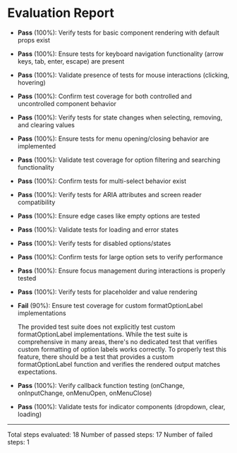 # Evaluation Report

- **Pass** (100%): Verify tests for basic component rendering with default props exist
  
- **Pass** (100%): Ensure tests for keyboard navigation functionality (arrow keys, tab, enter, escape) are present
  
- **Pass** (100%): Validate presence of tests for mouse interactions (clicking, hovering)
  
- **Pass** (100%): Confirm test coverage for both controlled and uncontrolled component behavior
  
- **Pass** (100%): Verify tests for state changes when selecting, removing, and clearing values
  
- **Pass** (100%): Ensure tests for menu opening/closing behavior are implemented
  
- **Pass** (100%): Validate test coverage for option filtering and searching functionality
  
- **Pass** (100%): Confirm tests for multi-select behavior exist
  
- **Pass** (100%): Verify tests for ARIA attributes and screen reader compatibility
  
- **Pass** (100%): Ensure edge cases like empty options are tested
  
- **Pass** (100%): Validate tests for loading and error states
  
- **Pass** (100%): Verify tests for disabled options/states
  
- **Pass** (100%): Confirm tests for large option sets to verify performance
  
- **Pass** (100%): Ensure focus management during interactions is properly tested
  
- **Pass** (100%): Verify tests for placeholder and value rendering
  
- **Fail** (90%): Ensure test coverage for custom formatOptionLabel implementations
  
  The provided test suite does not explicitly test custom formatOptionLabel implementations. While the test suite is comprehensive in many areas, there's no dedicated test that verifies custom formatting of option labels works correctly. To properly test this feature, there should be a test that provides a custom formatOptionLabel function and verifies the rendered output matches expectations.

- **Pass** (100%): Verify callback function testing (onChange, onInputChange, onMenuOpen, onMenuClose)
  
- **Pass** (100%): Validate tests for indicator components (dropdown, clear, loading)

---

Total steps evaluated: 18
Number of passed steps: 17
Number of failed steps: 1
